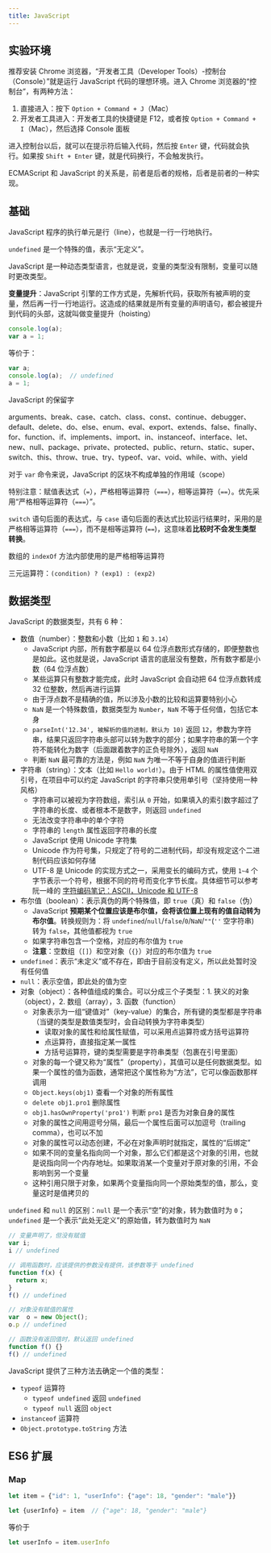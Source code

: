 ```yaml
---
title: JavaScript
---
```


## 实验环境

推荐安装 Chrome 浏览器，“开发者工具（Developer Tools）-控制台（Console）”就是运行 JavaScript 代码的理想环境。进入 Chrome 浏览器的“控制台”，有两种方法：

1. 直接进入：按下 `Option + Command + J`（Mac）
2. 开发者工具进入：开发者工具的快捷键是 F12，或者按 `Option + Command + I`（Mac），然后选择 Console 面板

进入控制台以后，就可以在提示符后输入代码，然后按 `Enter` 键，代码就会执行。如果按 `Shift + Enter` 键，就是代码换行，不会触发执行。

ECMAScript 和 JavaScript 的关系是，前者是后者的规格，后者是前者的一种实现。

## 基础

JavaScript 程序的执行单元是行（line），也就是一行一行地执行。

`undefined` 是一个特殊的值，表示“无定义”。

JavaScript 是一种动态类型语言，也就是说，变量的类型没有限制，变量可以随时更改类型。

**变量提升**：JavaScript 引擎的工作方式是，先解析代码，获取所有被声明的变量，然后再一行一行地运行。这造成的结果就是所有变量的声明语句，都会被提升到代码的头部，这就叫做变量提升（hoisting）

```js
console.log(a);
var a = 1;
```

等价于：

```js
var a;
console.log(a);  // undefined
a = 1;
```

JavaScript 的保留字

arguments、break、case、catch、class、const、continue、debugger、default、delete、do、else、enum、eval、export、extends、false、finally、for、function、if、implements、import、in、instanceof、interface、let、new、null、package、private、protected、public、return、static、super、switch、this、throw、true、try、typeof、var、void、while、with、yield

对于 `var` 命令来说，JavaScript 的区块不构成单独的作用域（scope）

特别注意：赋值表达式（`=`），严格相等运算符（`===`），相等运算符（`==`）。优先采用“严格相等运算符（`===`）”。

`switch` 语句后面的表达式，与 `case` 语句后面的表达式比较运行结果时，采用的是严格相等运算符（`===`），而不是相等运算符 (`==`)，这意味着**比较时不会发生类型转换**。

数组的 `indexOf` 方法内部使用的是严格相等运算符

三元运算符：`(condition) ? (exp1) : (exp2)`

## 数据类型

JavaScript 的数据类型，共有 6 种：

- 数值（number）：整数和小数（比如 `1` 和 `3.14`）
  - JavaScript 内部，所有数字都是以 64 位浮点数形式存储的，即便整数也是如此。这也就是说，JavaScript 语言的底层没有整数，所有数字都是小数（64 位浮点数）
  - 某些运算只有整数才能完成，此时 JavaScript 会自动把 64 位浮点数转成 32 位整数，然后再进行运算
  - 由于浮点数不是精确的值，所以涉及小数的比较和运算要特别小心
  - `NaN` 是一个特殊数值，数据类型为 `Number`，`NaN` 不等于任何值，包括它本身
  - `parseInt('12.34', 被解析的值的进制，默认为 10)` 返回 `12`，参数为字符串，结果只返回字符串头部可以转为数字的部分；如果字符串的第一个字符不能转化为数字（后面跟着数字的正负号除外），返回 `NaN`
  - 判断 `NaN` 最可靠的方法是，例如 `NaN` 为唯一不等于自身的值进行判断
- 字符串（string）：文本（比如 `Hello world!`）。由于 HTML 的属性值使用双引号，在项目中可以约定 JavaScript 的字符串只使用单引号（坚持使用一种风格）
  - 字符串可以被视为字符数组，索引从 `0` 开始，如果填入的索引数字超过了字符串的长度、或者根本不是数字，则返回 `undefined`
  - 无法改变字符串中的单个字符
  - 字符串的 `length` 属性返回字符串的长度
  - JavaScript 使用 Unicode 字符集
  - Unicode 作为符号集，只规定了符号的二进制代码，却没有规定这个二进制代码应该如何存储
  - UTF-8 是 Unicode 的实现方式之一，采用变长的编码方式，使用 `1~4` 个字节表示一个符号，根据不同的符号而变化字节长度。具体细节可以参考阮一峰的 [字符编码笔记：ASCII，Unicode 和 UTF-8](http://www.ruanyifeng.com/blog/2007/10/ascii_unicode_and_utf-8.html)
- 布尔值（boolean）：表示真伪的两个特殊值，即 `true`（真）和 `false`（伪）
  - JavaScript **预期某个位置应该是布尔值，会将该位置上现有的值自动转为布尔值**。转换规则为：将 `undefined`/`null`/`false`/`0`/`NaN`/`""`(`''` 空字符串) 转为 `false`，其他值都视为 `true`
  - 如果字符串包含一个空格，对应的布尔值为 `true`
  - **注意**：空数组（`[]`）和空对象（`{}`）对应的布尔值为 `true`
- `undefined`：表示“未定义”或不存在，即由于目前没有定义，所以此处暂时没有任何值
- `null`：表示空值，即此处的值为空
- 对象（object）：各种值组成的集合。可以分成三个子类型：1. 狭义的对象（object），2. 数组（array），3. 函数（function）
  - 对象表示为一组“键值对”（key-value）的集合，所有键的类型都是字符串（当键的类型是数值类型时，会自动转换为字符串类型）
    - 读取对象的属性和给属性赋值，可以采用点运算符或方括号运算符
    - 点运算符，直接指定某一属性
    - 方括号运算符，键的类型需要是字符串类型（包裹在引号里面）
  - 对象的每一个键又称为“属性”（property），其值可以是任何数据类型。如果一个属性的值为函数，通常把这个属性称为“方法”，它可以像函数那样调用
  - `Object.keys(obj1)` 查看一个对象的所有属性
  - `delete obj1.pro1` 删除属性
  - `obj1.hasOwnProperty('pro1')` 判断 `pro1` 是否为对象自身的属性
  - 对象的属性之间用逗号分隔，最后一个属性后面可以加逗号（trailing comma），也可以不加
  - 对象的属性可以动态创建，不必在对象声明时就指定，属性的“后绑定”
  - 如果不同的变量名指向同一个对象，那么它们都是这个对象的引用，也就是说指向同一个内存地址。如果取消某一个变量对于原对象的引用，不会影响到另一个变量
  - 这种引用只限于对象，如果两个变量指向同一个原始类型的值，那么，变量这时是值拷贝的

`undefined` 和 `null` 的区别：`null` 是一个表示“空”的对象，转为数值时为 `0`；`undefined` 是一个表示“此处无定义”的原始值，转为数值时为 `NaN`

```js
// 变量声明了，但没有赋值
var i;
i // undefined

// 调用函数时，应该提供的参数没有提供，该参数等于 undefined
function f(x) {
  return x;
}
f() // undefined

// 对象没有赋值的属性
var  o = new Object();
o.p // undefined

// 函数没有返回值时，默认返回 undefined
function f() {}
f() // undefined
```

JavaScript 提供了三种方法去确定一个值的类型：

- `typeof` 运算符
  - `typeof undefined` 返回 `undefined`
  - `typeof null` 返回 `object`
- `instanceof` 运算符
- `Object.prototype.toString` 方法

## ES6 扩展

### Map

```js
let item = {"id": 1, "userInfo": {"age": 18, "gender": "male"}}

let {userInfo} = item  // {"age": 18, "gender": "male"}
```

等价于

```js
let userInfo = item.userInfo
```
